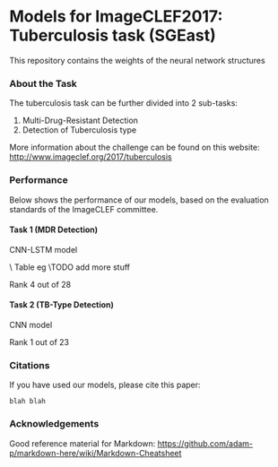 # Models for ImageCLEF2017: Tuberculosis task (SGEast)
This repository contains the weights of the neural network structures 

### About the Task
The tuberculosis task can be further divided into 2 sub-tasks:
1) Multi-Drug-Resistant Detection
2) Detection of Tuberculosis type

More information about the challenge can be found on this website:
http://www.imageclef.org/2017/tuberculosis

### Performance
Below shows the performance of our models, based on the evaluation standards of the ImageCLEF committee. 
#### Task 1 (MDR Detection)
CNN-LSTM model

\ Table eg
\TODO add more stuff

Rank 4 out of 28
#### Task 2 (TB-Type Detection)
CNN model

Rank 1 out of 23
### Citations

If you have used our models, please cite this paper:

```
blah blah
```

### Acknowledgements
Good reference material for Markdown:
https://github.com/adam-p/markdown-here/wiki/Markdown-Cheatsheet
